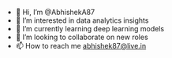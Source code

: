 - 👋 Hi, I’m @AbhishekA87
- 👀 I’m interested in data analytics insights
- 🌱 I’m currently learning deep learning models 
- 💞️ I’m looking to collaborate on new roles 
- 📫 How to reach me abhishek87@live.in

<!---
AbhishekA87/AbhishekA87 is a ✨ special ✨ repository because its `README.md` (this file) appears on your GitHub profile.
You can click the Preview link to take a look at your changes.
--->
